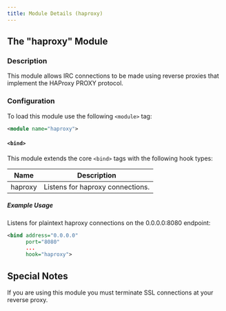 ```yaml
---
title: Module Details (haproxy)
---
```


## The "haproxy" Module

### Description

This module allows IRC connections to be made using reverse proxies that implement the HAProxy PROXY protocol.

### Configuration

To load this module use the following `<module>` tag:

```xml
<module name="haproxy">
```

#### `<bind>`

This module extends the core `<bind>` tags with the following hook types:

Name    | Description
------- | -----------
haproxy | Listens for haproxy connections.

##### Example Usage

Listens for plaintext haproxy connections on the 0.0.0.0:8080 endpoint:

```xml
<bind address="0.0.0.0"
      port="8080"
      ...
      hook="haproxy">
```

## Special Notes

If you are using this module you must terminate SSL connections at your reverse proxy.
